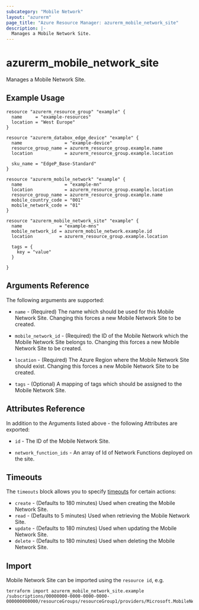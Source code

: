 ```yaml
---
subcategory: "Mobile Network"
layout: "azurerm"
page_title: "Azure Resource Manager: azurerm_mobile_network_site"
description: |-
  Manages a Mobile Network Site.
---
```


# azurerm_mobile_network_site

Manages a Mobile Network Site.

## Example Usage

```hcl
resource "azurerm_resource_group" "example" {
  name     = "example-resources"
  location = "West Europe"
}

resource "azurerm_databox_edge_device" "example" {
  name                = "example-device"
  resource_group_name = azurerm_resource_group.example.name
  location            = azurerm_resource_group.example.location

  sku_name = "EdgeP_Base-Standard"
}

resource "azurerm_mobile_network" "example" {
  name                = "example-mn"
  location            = azurerm_resource_group.example.location
  resource_group_name = azurerm_resource_group.example.name
  mobile_country_code = "001"
  mobile_network_code = "01"
}

resource "azurerm_mobile_network_site" "example" {
  name              = "example-mns"
  mobile_network_id = azurerm_mobile_network.example.id
  location          = azurerm_resource_group.example.location

  tags = {
    key = "value"
  }

}
```

## Arguments Reference

The following arguments are supported:

* `name` - (Required) The name which should be used for this Mobile Network Site. Changing this forces a new Mobile Network Site to be created.

* `mobile_network_id` - (Required) the ID of the Mobile Network which the Mobile Network Site belongs to. Changing this forces a new Mobile Network Site to be created.

* `location` - (Required) The Azure Region where the Mobile Network Site should exist. Changing this forces a new Mobile Network Site to be created.

* `tags` - (Optional) A mapping of tags which should be assigned to the Mobile Network Site.


## Attributes Reference

In addition to the Arguments listed above - the following Attributes are exported:

* `id` - The ID of the Mobile Network Site.

* `network_function_ids` - An array of Id of Network Functions deployed on the site.

## Timeouts

The `timeouts` block allows you to specify [timeouts](https://www.terraform.io/docs/configuration/resources.html#timeouts) for certain actions:

* `create` - (Defaults to 180 minutes) Used when creating the Mobile Network Site.
* `read` - (Defaults to 5 minutes) Used when retrieving the Mobile Network Site.
* `update` - (Defaults to 180 minutes) Used when updating the Mobile Network Site.
* `delete` - (Defaults to 180 minutes) Used when deleting the Mobile Network Site.

## Import

Mobile Network Site can be imported using the `resource id`, e.g.

```shell
terraform import azurerm_mobile_network_site.example /subscriptions/00000000-0000-0000-0000-000000000000/resourceGroups/resourceGroup1/providers/Microsoft.MobileNetwork/mobileNetworks/mobileNetwork1/sites/site1
```
